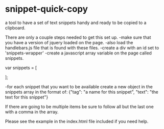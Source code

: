 snippet-quick-copy
==================

a tool to have a set of text snippets handy and ready to be copied to a clipboard.


There are only a couple steps needed to get this set up.
-make sure that you have a version of jquery loaded on the page.
-also load the handlebars.js file that is found with these files.
-create a div with an id set to 'snippets-wrapper'
-create a javascript array variable on the page called snippets.

var snippets = [

];

-for each snippet that you want to be available create a new object in the snippets array in the format of:
{"tag": "a name for this snippet", "text": "the text for this snippet"}

If there are going to be multiple items be sure to follow all but the last one with a comma in the array.

Please see the example in the index.html file included if you need help.

